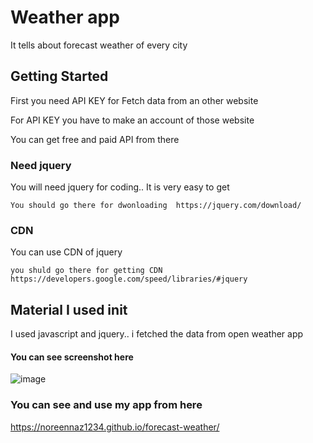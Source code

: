 # Weather app

It tells about forecast weather of every city 

## Getting Started

First you need API KEY for Fetch data from an other website

For API KEY you have to make an account of those website 

You can get free and paid API from there 


### Need jquery

You will need jquery for coding.. It is very easy to get

```
You should go there for dwonloading  https://jquery.com/download/
```

### CDN

You can use CDN of jquery

```
you shuld go there for getting CDN https://developers.google.com/speed/libraries/#jquery
```

## Material I used init
I used javascript and jquery.. i fetched the data from open weather app

#### You can see screenshot here ####

![image](https://user-images.githubusercontent.com/38943389/46243661-532fa980-c3f0-11e8-9459-3f9310dd0f31.PNG)


### You can see and use my app from here 


https://noreennaz1234.github.io/forecast-weather/

